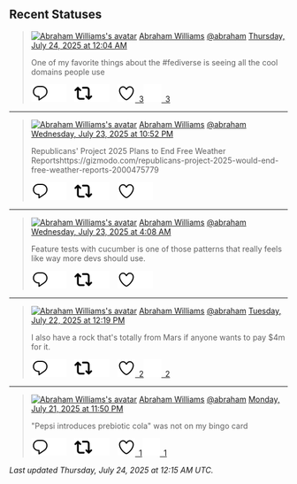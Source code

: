 ## Recent Statuses

> <a href="https://indieweb.social/@abraham"><img alt="Abraham Williams's avatar" src="https://cdn.masto.host/indiewebsocial/accounts/avatars/109/292/540/382/343/163/original/d00f2e03ce9c85b1.jpg" height="24" width="24" ></a> [Abraham Williams](https://indieweb.social/@abraham) [@abraham](https://indieweb.social/@abraham) [Thursday, July 24, 2025 at 12:04 AM](https://indieweb.social/@abraham/114905281844137476)
>
> One of my favorite things about the #fediverse is seeing all the cool domains people use
>
> [![Reply](./images/reply_light.svg#gh-light-mode-only "Reply")](https://indieweb.social/@abraham/114905281844137476#gh-light-mode-only)[![Reply](./images/reply.svg#gh-dark-mode-only "Reply")](https://indieweb.social/@abraham/114905281844137476#gh-dark-mode-only)&emsp;[![Boost](./images/retweet_light.svg#gh-light-mode-only "Boost")](https://indieweb.social/@abraham/114905281844137476#gh-light-mode-only)[![Boost](./images/retweet.svg#gh-dark-mode-only "Boost")](https://indieweb.social/@abraham/114905281844137476#gh-dark-mode-only)&emsp;[![Favorite](./images/like_light.svg#gh-light-mode-only "Favorite")&ensp;3](https://indieweb.social/@abraham/114905281844137476#gh-light-mode-only)[![Favorite](./images/like.svg#gh-dark-mode-only "Favorite")&ensp;3](https://indieweb.social/@abraham/114905281844137476#gh-dark-mode-only)


---

> <a href="https://indieweb.social/@abraham"><img alt="Abraham Williams's avatar" src="https://cdn.masto.host/indiewebsocial/accounts/avatars/109/292/540/382/343/163/original/d00f2e03ce9c85b1.jpg" height="24" width="24" ></a> [Abraham Williams](https://indieweb.social/@abraham) [@abraham](https://indieweb.social/@abraham) [Wednesday, July 23, 2025 at 10:52 PM](https://indieweb.social/@abraham/114904997758372890)
>
> Republicans&#39; Project 2025 Plans to End Free Weather Reportshttps://gizmodo.com/republicans-project-2025-would-end-free-weather-reports-2000475779
>
> [![Reply](./images/reply_light.svg#gh-light-mode-only "Reply")](https://indieweb.social/@abraham/114904997758372890#gh-light-mode-only)[![Reply](./images/reply.svg#gh-dark-mode-only "Reply")](https://indieweb.social/@abraham/114904997758372890#gh-dark-mode-only)&emsp;[![Boost](./images/retweet_light.svg#gh-light-mode-only "Boost")](https://indieweb.social/@abraham/114904997758372890#gh-light-mode-only)[![Boost](./images/retweet.svg#gh-dark-mode-only "Boost")](https://indieweb.social/@abraham/114904997758372890#gh-dark-mode-only)&emsp;[![Favorite](./images/like_light.svg#gh-light-mode-only "Favorite")](https://indieweb.social/@abraham/114904997758372890#gh-light-mode-only)[![Favorite](./images/like.svg#gh-dark-mode-only "Favorite")](https://indieweb.social/@abraham/114904997758372890#gh-dark-mode-only)


---

> <a href="https://indieweb.social/@abraham"><img alt="Abraham Williams's avatar" src="https://cdn.masto.host/indiewebsocial/accounts/avatars/109/292/540/382/343/163/original/d00f2e03ce9c85b1.jpg" height="24" width="24" ></a> [Abraham Williams](https://indieweb.social/@abraham) [@abraham](https://indieweb.social/@abraham) [Wednesday, July 23, 2025 at 4:08 AM](https://indieweb.social/@abraham/114900579933179191)
>
> Feature tests with cucumber is one of those patterns that really feels like way more devs should use.
>
> [![Reply](./images/reply_light.svg#gh-light-mode-only "Reply")](https://indieweb.social/@abraham/114900579933179191#gh-light-mode-only)[![Reply](./images/reply.svg#gh-dark-mode-only "Reply")](https://indieweb.social/@abraham/114900579933179191#gh-dark-mode-only)&emsp;[![Boost](./images/retweet_light.svg#gh-light-mode-only "Boost")](https://indieweb.social/@abraham/114900579933179191#gh-light-mode-only)[![Boost](./images/retweet.svg#gh-dark-mode-only "Boost")](https://indieweb.social/@abraham/114900579933179191#gh-dark-mode-only)&emsp;[![Favorite](./images/like_light.svg#gh-light-mode-only "Favorite")](https://indieweb.social/@abraham/114900579933179191#gh-light-mode-only)[![Favorite](./images/like.svg#gh-dark-mode-only "Favorite")](https://indieweb.social/@abraham/114900579933179191#gh-dark-mode-only)


---

> <a href="https://indieweb.social/@abraham"><img alt="Abraham Williams's avatar" src="https://cdn.masto.host/indiewebsocial/accounts/avatars/109/292/540/382/343/163/original/d00f2e03ce9c85b1.jpg" height="24" width="24" ></a> [Abraham Williams](https://indieweb.social/@abraham) [@abraham](https://indieweb.social/@abraham) [Tuesday, July 22, 2025 at 12:19 PM](https://indieweb.social/@abraham/114896846707734320)
>
> I also have a rock that&#39;s totally from Mars if anyone wants to pay $4m for it.
>
> [![Reply](./images/reply_light.svg#gh-light-mode-only "Reply")](https://indieweb.social/@abraham/114896846707734320#gh-light-mode-only)[![Reply](./images/reply.svg#gh-dark-mode-only "Reply")](https://indieweb.social/@abraham/114896846707734320#gh-dark-mode-only)&emsp;[![Boost](./images/retweet_light.svg#gh-light-mode-only "Boost")](https://indieweb.social/@abraham/114896846707734320#gh-light-mode-only)[![Boost](./images/retweet.svg#gh-dark-mode-only "Boost")](https://indieweb.social/@abraham/114896846707734320#gh-dark-mode-only)&emsp;[![Favorite](./images/like_light.svg#gh-light-mode-only "Favorite")&ensp;2](https://indieweb.social/@abraham/114896846707734320#gh-light-mode-only)[![Favorite](./images/like.svg#gh-dark-mode-only "Favorite")&ensp;2](https://indieweb.social/@abraham/114896846707734320#gh-dark-mode-only)


---

> <a href="https://indieweb.social/@abraham"><img alt="Abraham Williams's avatar" src="https://cdn.masto.host/indiewebsocial/accounts/avatars/109/292/540/382/343/163/original/d00f2e03ce9c85b1.jpg" height="24" width="24" ></a> [Abraham Williams](https://indieweb.social/@abraham) [@abraham](https://indieweb.social/@abraham) [Monday, July 21, 2025 at 11:50 PM](https://indieweb.social/@abraham/114893904192628647)
>
> &quot;Pepsi introduces prebiotic cola&quot; was not on my bingo card
>
> [![Reply](./images/reply_light.svg#gh-light-mode-only "Reply")](https://indieweb.social/@abraham/114893904192628647#gh-light-mode-only)[![Reply](./images/reply.svg#gh-dark-mode-only "Reply")](https://indieweb.social/@abraham/114893904192628647#gh-dark-mode-only)&emsp;[![Boost](./images/retweet_light.svg#gh-light-mode-only "Boost")](https://indieweb.social/@abraham/114893904192628647#gh-light-mode-only)[![Boost](./images/retweet.svg#gh-dark-mode-only "Boost")](https://indieweb.social/@abraham/114893904192628647#gh-dark-mode-only)&emsp;[![Favorite](./images/like_light.svg#gh-light-mode-only "Favorite")&ensp;1](https://indieweb.social/@abraham/114893904192628647#gh-light-mode-only)[![Favorite](./images/like.svg#gh-dark-mode-only "Favorite")&ensp;1](https://indieweb.social/@abraham/114893904192628647#gh-dark-mode-only)


_Last updated Thursday, July 24, 2025 at 12:15 AM UTC._

